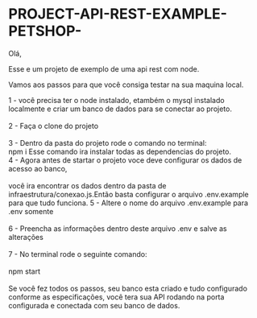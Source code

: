 # PROJECT-API-REST-EXAMPLE-PETSHOP-

Olá,

Esse e um projeto de exemplo de uma api rest com node.

Vamos aos passos para que você consiga testar na sua maquina local.

1 - você precisa ter o node instalado, etambém o mysql instalado localmente e criar um banco de dados para se conectar ao projeto.<br/><br/>
2 - Faça o clone do projeto<br/><br/>
3 - Dentro da pasta do projeto rode o comando no terminal:<br/>
  npm i
Esse comando ira instalar todas as dependencias do projeto.<br/>
4 - Agora antes de startar o projeto voce deve configurar os dados de acesso ao banco,<br/><br/>
  você ira encontrar os dados dentro da pasta de infraestrutura/conexao.js.Então basta configurar o arquivo .env.example para que tudo funciona.
5 - Altere o nome do arquivo .env.example para .env somente<br/><br/>
6 - Preencha as informações dentro deste arquivo .env e salve as alterações<br/><br/>
7 - No terminal rode o seguinte comando:<br/><br/>
  npm start
  <br/><br/>
Se você fez todos os passos, seu banco esta criado e tudo configurado conforme as especificações, você tera sua API rodando na porta configurada e conectada com seu banco de dados.


